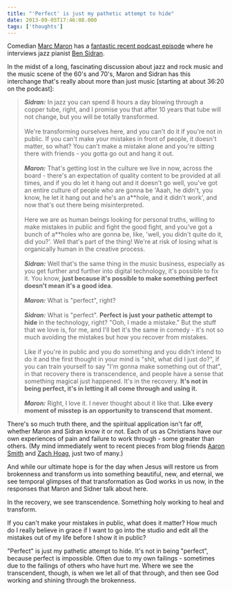```yaml
---
title: "'Perfect' is just my pathetic attempt to hide"
date: 2013-09-05T17:46:08.000
tags: ['thoughts']
---
```


Comedian [Marc Maron](http://www.wtfpod.com) has a [fantastic recent podcast episode](http://www.wtfpod.com/podcast/episodes/episode_420_-_ben_sidran) where he interviews jazz pianist [Ben Sidran](http://bensidran.com/).

In the midst of a long, fascinating discussion about jazz and rock music and the music scene of the 60's and 70's, Maron and Sidran has this interchange that's really about more than just music \[starting at about 36:20 on the podcast\]:

> **_Sidran:_** In jazz you can spend 8 hours a day blowing through a copper tube, right, and I promise you that after 10 years that tube will not change, but you will be totally transformed.  
> <br/>
> We're transforming ourselves here, and you can't do it if you're not in public. If you can't make your mistakes in front of people, it doesn't matter, so what? You can't make a mistake alone and you're sitting there with friends - you gotta go out and hang it out.  
> <br/>
> **_Maron:_** That's getting lost in the culture we live in now, across the board - there's an expectation of quality content to be provided at all times, and if you do let it hang out and it doesn't go well, you've got an entire culture of people who are gonna be 'Aaah, he didn't, you know, he let it hang out and he's an a\*\*hole, and it didn't work', and now that's out there being misinterpreted.  
> <br/>
> Here we are as human beings looking for personal truths, willing to make mistakes in public and fight the good fight, and you've got a bunch of a\*\*holes who are gonna be, like, 'well, you didn't quite do it, did you?'. Well that's part of the thing! We're at risk of losing what is organically human in the creative process.  
> <br/>
> **_Sidran:_** Well that's the same thing in the music business, especially as you get further and further into digital technology, it's possible to fix it. You know, **just because it's possible to make something perfect doesn't mean it's a good idea**.  
> <br/>
> **_Maron:_** What is "perfect", right?  
> <br/>
> **_Sidran:_** What is "perfect". **Perfect is just your pathetic attempt to hide** in the technology, right? "Ooh, I made a mistake." But the stuff that we love is, for me, and I'll bet it's the same in comedy - it's not so much avoiding the mistakes but how you recover from mistakes.  
> <br/>
> Like if you're in public and you do something and you didn't intend to do it and the first thought in your mind is "shit, what did I just do?", if you can train yourself to say "I'm gonna make something out of that", in that recovery there is transcendence, and people have a sense that something magical just happened. It's in the recovery. **It's not in being perfect, it's in letting it all come through and using it.**  
> <br/>
> **_Maron:_** Right, I love it. I never thought about it like that. **Like every moment of misstep is an opportunity to transcend that moment.**

There's so much truth there, and the spiritual application isn't far off, whether Maron and Sidran know it or not. Each of us as Christians have our own experiences of pain and failure to work through - some greater than others. (My mind immediately went to recent pieces from blog friends [Aaron Smith](http://culturalsavage.com/christianity/shame-and-antiphychotics/) and [Zach Hoag](http://www.zhoag.com/2013/09/03/riffing-on-prototype/), just two of many.)

And while our ultimate hope is for the day when Jesus will restore us from brokenness and transform us into something beautiful, new, and eternal, we see temporal glimpses of that transformation as God works in us now, in the responses that Maron and Sidner talk about here.

In the recovery, we see transcendence. Something holy working to heal and transform.

If you can't make your mistakes in public, what does it matter? How much do I really believe in grace if I want to go into the studio and edit all the mistakes out of my life before I show it in public?

"Perfect" is just my pathetic attempt to hide. It's not in being "perfect", because perfect is impossible. Often due to my own failings - sometimes due to the failings of others who have hurt me. Where we see the transcendent, though, is when we let all of that through, and then see God working and shining through the brokenness.
